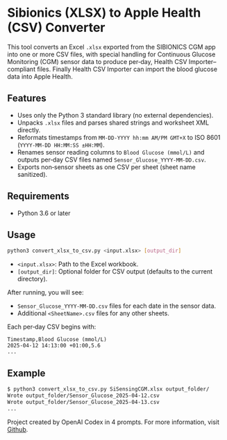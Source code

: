# Sibionics (XLSX) to Apple Health (CSV) Converter

This tool converts an Excel `.xlsx` exported from the SIBIONICS CGM app into one or more CSV files, with special handling for Continuous Glucose Monitoring (CGM) sensor data to produce per‑day, Health CSV Importer–compliant files. Finally Health CSV Importer can import the blood glucose data into Apple Health.

## Features

- Uses only the Python 3 standard library (no external dependencies).
- Unpacks `.xlsx` files and parses shared strings and worksheet XML directly.
- Reformats timestamps from `MM-DD-YYYY hh:mm AM/PM GMT+X` to ISO 8601 (`YYYY-MM-DD HH:MM:SS ±HH:MM`).
- Renames sensor reading columns to `Blood Glucose (mmol/L)` and outputs per‑day CSV files named `Sensor_Glucose_YYYY-MM-DD.csv`.
- Exports non‑sensor sheets as one CSV per sheet (sheet name sanitized).

## Requirements

- Python 3.6 or later

## Usage

```bash
python3 convert_xlsx_to_csv.py <input.xlsx> [output_dir]
```

- `<input.xlsx>`: Path to the Excel workbook.
- `[output_dir]`: Optional folder for CSV output (defaults to the current directory).

After running, you will see:

- `Sensor_Glucose_YYYY-MM-DD.csv` files for each date in the sensor data.
- Additional `<SheetName>.csv` files for any other sheets.

Each per‑day CSV begins with:

```csv
Timestamp,Blood Glucose (mmol/L)
2025-04-12 14:13:00 +01:00,5.6
...
```

## Example

```bash
$ python3 convert_xlsx_to_csv.py SiSensingCGM.xlsx output_folder/
Wrote output_folder/Sensor_Glucose_2025-04-12.csv
Wrote output_folder/Sensor_Glucose_2025-04-13.csv
...
```

Project created by OpenAI Codex in 4 prompts. For more information, visit [Github](https://https://github.com/openai/codex/).
